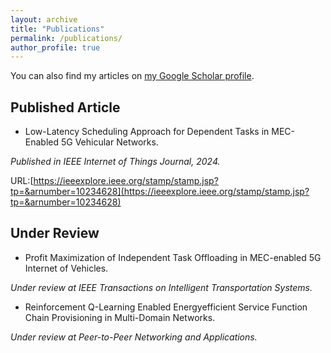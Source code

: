 ```yaml
---
layout: archive
title: "Publications"
permalink: /publications/
author_profile: true
---
```


You can also find my articles on [my Google Scholar profile](https://scholar.google.com.hk/citations?user=9TEDEJUAAAAJ&hl=zh-CN).

## Published Article

- Low-Latency Scheduling Approach for Dependent Tasks in MEC-Enabled 5G Vehicular Networks.

*Published in IEEE Internet of Things Journal, 2024.*

URL:[https://ieeexplore.ieee.org/stamp/stamp.jsp?tp=&arnumber=10234628](https://ieeexplore.ieee.org/stamp/stamp.jsp?tp=&arnumber=10234628)

## Under Review

- Profit Maximization of Independent Task Offloading in MEC-enabled 5G Internet of Vehicles.

*Under review at IEEE Transactions on Intelligent Transportation Systems.*

- Reinforcement Q-Learning Enabled Energyefficient Service Function Chain Provisioning in Multi-Domain Networks.

*Under review at Peer-to-Peer Networking and Applications.*
